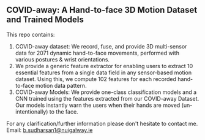 ## COVID-away: A Hand-to-face 3D Motion Dataset and Trained Models

This repo contains: 

1. COVID-away dataset: We record, fuse, and provide 3D multi-sensor data for 2071 dynamic hand-to-face movements, performed with various postures & wrist orientations.
2. We provide a generic feature extractor for enabling users to extract 10 essential features from a single data field in any sensor-based motion dataset. Using this, we compute 102 features for each recorded hand-to-face motion data pattern.
3. COVID-away Models: We provide one-class classification models and a CNN trained using the features extracted from our COVID-away Dataset. Our models instantly warn the users when their hands are moved (un-intentionally) to the face.

For any clarification/further information please don't hesitate to contact me. Email: b.sudharsan1@nuigalway.ie